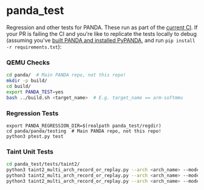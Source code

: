 # panda_test

Regression and other tests for PANDA. These run as part of the [current CI](https://github.com/panda-re/panda/tree/master/.github/workflows).
If your PR is failing the CI and you're like to replicate the tests locally to debug (assuming you've [built PANDA and installed PyPANDA](https://github.com/panda-re/panda/blob/master/panda/python/docs/USAGE.md#installation), and run `pip install -r requirements.txt`):

### QEMU Checks

```bash
cd panda/  # Main PANDA repo, not this repo!
mkdir -p build/
cd build/
export PANDA_TEST=yes
bash ../build.sh <target_name>  # E.g. target_name == arm-softmmu
```

### Regression Tests

```
export PANDA_REGRESSION_DIR=$(realpath panda_test/regdir)
cd panda/panda/testing  # Main PANDA repo, not this repo!
python3 ptest.py test
```

### Taint Unit Tests

```bash
cd panda_test/tests/taint2/
python3 taint2_multi_arch_record_or_replay.py --arch <arch_name> --mode record # E.g. <arch_name> == x86_64
python3 taint2_multi_arch_record_or_replay.py --arch <arch_name> --mode replay
python3 taint2_multi_arch_record_or_replay.py --arch <arch_name> --mode check
```
